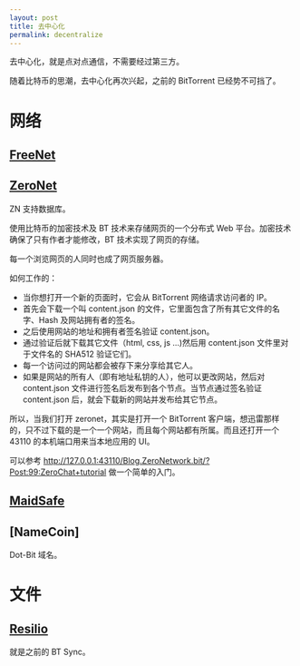 ```yaml
---
layout: post
title: 去中心化
permalink: decentralize
---
```

去中心化，就是点对点通信，不需要经过第三方。

随着比特币的思潮，去中心化再次兴起，之前的 BitTorrent 已经势不可挡了。

# 网络

## [FreeNet](https://freenetproject.org/)

## [ZeroNet](https://zeronet.io/)
ZN 支持数据库。

使用比特币的加密技术及 BT 技术来存储网页的一个分布式 Web 平台。加密技术确保了只有作者才能修改，BT 技术实现了网页的存储。

每一个浏览网页的人同时也成了网页服务器。

如何工作的：

- 当你想打开一个新的页面时，它会从 BitTorrent 网络请求访问者的 IP。
- 首先会下载一个叫 content.json 的文件，它里面包含了所有其它文件的名字、Hash 及网站拥有者的签名。
- 之后使用网站的地址和拥有者签名验证 content.json。
- 通过验证后就下载其它文件（html, css, js ...)然后用 content.json 文件里对于文件名的 SHA512 验证它们。
- 每一个访问过的网站都会被存下来分享给其它人。
- 如果是网站的所有人（即有地址私钥的人），他可以更改网站，然后对 content.json 文件进行签名后发布到各个节点。当节点通过签名验证 content.json 后，就会下载新的网站并发布给其它节点。

所以，当我们打开 zeronet，其实是打开一个 BitTorrent 客户端，想迅雷那样的，只不过下载的是一个一个网站，而且每个网站都有所属。而且还打开一个 43110 的本机端口用来当本地应用的 UI。

可以参考 http://127.0.0.1:43110/Blog.ZeroNetwork.bit/?Post:99:ZeroChat+tutorial 做一个简单的入门。


## [MaidSafe](https://maidsafe.net/)

## [NameCoin]
Dot-Bit 域名。

# 文件

## [Resilio](https://www.resilio.com/)
就是之前的 BT Sync。
